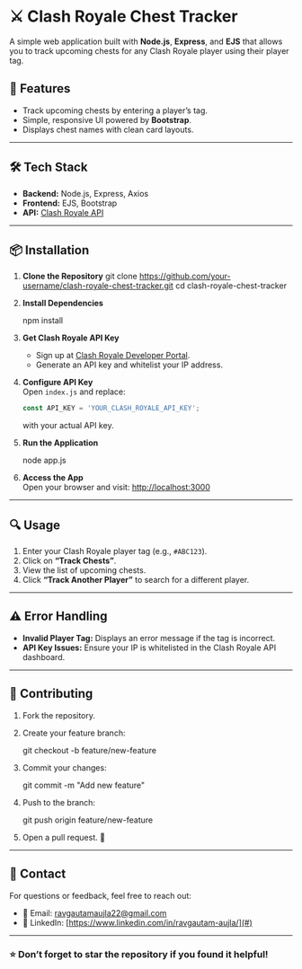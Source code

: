 # ⚔️ Clash Royale Chest Tracker

A simple web application built with **Node.js**, **Express**, and **EJS** that allows you to track upcoming chests for any Clash Royale player using their player tag.  

## 🚀 Features
- Track upcoming chests by entering a player’s tag.
- Simple, responsive UI powered by **Bootstrap**.
- Displays chest names with clean card layouts.

---

## 🛠️ Tech Stack
- **Backend:** Node.js, Express, Axios  
- **Frontend:** EJS, Bootstrap  
- **API:** [Clash Royale API](https://developer.clashroyale.com/)  

---

## 📦 Installation

1. **Clone the Repository**
   git clone https://github.com/your-username/clash-royale-chest-tracker.git
   cd clash-royale-chest-tracker
   

2. **Install Dependencies**
   
   npm install
   

3. **Get Clash Royale API Key**
   - Sign up at [Clash Royale Developer Portal](https://developer.clashroyale.com/).
   - Generate an API key and whitelist your IP address.

4. **Configure API Key**  
   Open `index.js` and replace:
   ```javascript
   const API_KEY = 'YOUR_CLASH_ROYALE_API_KEY';
   ```
   with your actual API key.

5. **Run the Application**
   
   node app.js
  

6. **Access the App**  
   Open your browser and visit: [http://localhost:3000](http://localhost:3000)

---

## 🔍 Usage

1. Enter your Clash Royale player tag (e.g., `#ABC123`).  
2. Click on **“Track Chests”**.  
3. View the list of upcoming chests.  
4. Click **“Track Another Player”** to search for a different player.

---

## ⚠️ Error Handling
- **Invalid Player Tag:** Displays an error message if the tag is incorrect.  
- **API Key Issues:** Ensure your IP is whitelisted in the Clash Royale API dashboard.

---

## 🙌 Contributing
1. Fork the repository.  
2. Create your feature branch:
   
   git checkout -b feature/new-feature
   
3. Commit your changes:
   
   git commit -m "Add new feature"
   
4. Push to the branch:
   
   git push origin feature/new-feature
   
5. Open a pull request. 🎉

---

## 💬 Contact
For questions or feedback, feel free to reach out:  
- 📧 Email: [ravgautamaujla22@gmail.com](mailto:ravgautamaujla22@gmail.com)  
- 💼 LinkedIn: [https://www.linkedin.com/in/ravgautam-aujla/](#)

---

### ⭐ Don’t forget to **star** the repository if you found it helpful!

